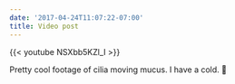 ```yaml
---
date: '2017-04-24T11:07:22-07:00'
title: Video post
---
```


{{< youtube NSXbb5KZl_I >}}

Pretty cool footage of cilia moving mucus. I have a cold. 🤧
